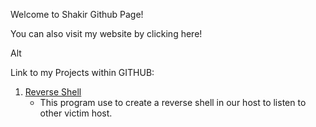 Welcome to Shakir Github Page!

You can also visit my website by clicking here!

Alt

Link to my Projects within GITHUB: 
1. [Reverse Shell](https://github.com/shakirulmuez/reverse_shell)
	* This program use to create a reverse shell in our host to listen to other victim host.
